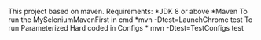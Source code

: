 This project based on maven.
Requirements:
    *JDK 8 or above 
    *Maven
To run the MySeleniumMavenFirst in cmd
    *mvn -Dtest=LaunchChrome test
To run Parameterized Hard coded in Configs
    *  mvn -Dtest=TestConfigs test
